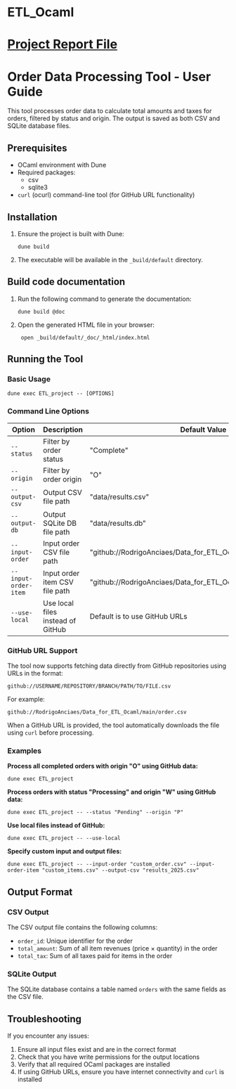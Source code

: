 # ETL_Ocaml

# [Project Report File](ETL_Relatorio.pdf)
# Order Data Processing Tool - User Guide

This tool processes order data to calculate total amounts and taxes for orders, filtered by status and origin. The output is saved as both CSV and SQLite database files.

## Prerequisites

- OCaml environment with Dune
- Required packages:
  - csv
  - sqlite3
- `curl` (ocurl) command-line tool (for GitHub URL functionality)

## Installation

1. Ensure the project is built with Dune:
   ```
   dune build
   ```

2. The executable will be available in the `_build/default` directory.

## Build code documentation

1. Run the following command to generate the documentation:
   ```
   dune build @doc
   ```

2. Open the generated HTML file in your browser:
   ``` 
    open _build/default/_doc/_html/index.html
    ```

## Running the Tool

### Basic Usage

```
dune exec ETL_project -- [OPTIONS]
```

### Command Line Options

| Option | Description | Default Value |
|--------|-------------|---------------|
| `--status` | Filter by order status | "Complete" |
| `--origin` | Filter by order origin | "O" |
| `--output-csv` | Output CSV file path | "data/results.csv" |
| `--output-db` | Output SQLite DB file path | "data/results.db" |
| `--input-order` | Input order CSV file path | "github://RodrigoAnciaes/Data_for_ETL_Ocaml/main/order.csv" |
| `--input-order-item` | Input order item CSV file path | "github://RodrigoAnciaes/Data_for_ETL_Ocaml/main/order_item.csv" |
| `--use-local` | Use local files instead of GitHub | Default is to use GitHub URLs |

### GitHub URL Support

The tool now supports fetching data directly from GitHub repositories using URLs in the format:
```
github://USERNAME/REPOSITORY/BRANCH/PATH/TO/FILE.csv
```

For example:
```
github://RodrigoAnciaes/Data_for_ETL_Ocaml/main/order.csv
```

When a GitHub URL is provided, the tool automatically downloads the file using `curl` before processing.

### Examples

**Process all completed orders with origin "O" using GitHub data:**
```
dune exec ETL_project
```

**Process orders with status "Processing" and origin "W" using GitHub data:**
```
dune exec ETL_project -- --status "Pending" --origin "P"
```

**Use local files instead of GitHub:**
```
dune exec ETL_project -- --use-local
```

**Specify custom input and output files:**
```
dune exec ETL_project -- --input-order "custom_order.csv" --input-order-item "custom_items.csv" --output-csv "results_2025.csv"
```

## Output Format

### CSV Output
The CSV output file contains the following columns:
- `order_id`: Unique identifier for the order
- `total_amount`: Sum of all item revenues (price × quantity) in the order
- `total_tax`: Sum of all taxes paid for items in the order

### SQLite Output
The SQLite database contains a table named `orders` with the same fields as the CSV file.

## Troubleshooting

If you encounter any issues:
1. Ensure all input files exist and are in the correct format
2. Check that you have write permissions for the output locations
3. Verify that all required OCaml packages are installed
4. If using GitHub URLs, ensure you have internet connectivity and `curl` is installed
